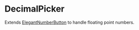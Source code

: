 # DecimalPicker
Extends [ElegantNumberButton](https://github.com/ashik94vc/ElegantNumberButton) to handle floating point numbers.
